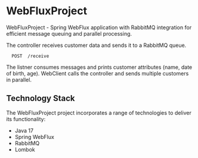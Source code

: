# WebFluxProject
WebFluxProject - Spring WebFlux application with RabbitMQ  integration for efficient message queuing and parallel processing. 

The controller receives customer data and sends it to a RabbitMQ queue. 

      POST  /receive
      
The listner consumes messages and prints customer attributes (name, date of birth, age). 
WebClient calls the controller and sends multiple customers in parallel.

## Technology Stack
The WebFluxProject project incorporates a range of technologies to deliver its functionality:
- Java 17
- Spring WebFlux
- RabbitMQ
- Lombok
